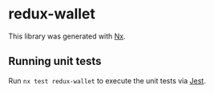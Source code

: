 # redux-wallet

This library was generated with [Nx](https://nx.dev).

## Running unit tests

Run `nx test redux-wallet` to execute the unit tests via [Jest](https://jestjs.io).
